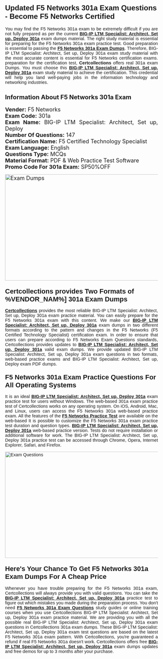 <h1><span style="font-size:24px"><span style="font-family:Calibri,sans-serif"><strong>Updated F5 Networks 301a Exam Questions - Become F5 Networks Certified</strong></span></span></h1> <p style="text-align:justify"><span style="font-size:11pt"><span style="font-family:Calibri,sans-serif">You may find the F5 Networks 301a exam to be extremely difficult if you are not fully prepared as per the current <u><strong>BIG-IP LTM Specialist: Architect, Set up, Deploy 301a</strong></u> exam dumps material. The right study material is essential for preparing for the F5 Networks 301a exam practice test. Good preparation is essential to passing the <a href="https://www.certcollections.com/301a-exam-questions"><u><strong>F5 Networks 301a Exam Dumps</strong></u></a>. Therefore, BIG-IP LTM Specialist: Architect, Set up, Deploy 301a exam study material with the most accurate content is essential for F5 Networks certification exams. preparation for the certification test, <strong>Certcollections</strong> offers real 301a exam Dumps. You must choose this <u><strong>BIG-IP LTM Specialist: Architect, Set up, Deploy 301a</strong></u> exam study material to achieve the certification. This credential will help you land well-paying jobs in the information technology and networking industries.</span></span></p> <h2 style="text-align:justify"><strong><span style="font-size:20px">Information About F5 Networks 301a Exam</span></strong></h2> <p style="text-align:justify"><span style="font-size:18px"><strong>Vender:</strong> F5 Networks<br /> <strong>Exam Code:</strong> 301a<br /> <strong>Exam Name:</strong> BIG-IP LTM Specialist: Architect, Set up, Deploy<br /> <strong>Number Of Questions:</strong> 147<br /> <strong>Certification Name:</strong> F5 Certified Technology Specialist<br /> <strong>Exam Language:</strong> English<br /> <strong>Questions Type:</strong> MCQs<br /> <strong>Material Format:</strong> PDF & Web Practice Test Software<br /> <strong>Promo Code For 301a Exam:</strong> SP50%OFF</span></p> <p style="text-align:justify"><span style="font-size:18px"><a href="https://www.certcollections.com/301a-exam-questions" rel="no-follow"><img alt="Exam Dumps" src="https://www.certcollections.com/uploads/content/certcollections.jpg" style="height:350px; width:750px" /></a></span></p> <h3><span style="font-size:22px"><span style="font-family:Calibri,sans-serif"><strong>Certcollections provides Two Formats of %VENDOR_NAM%] 301a Exam Dumps</strong></span></span></h3> <p style="text-align:justify"><span style="font-size:11pt"><span style="font-family:Calibri,sans-serif"><a href="https://www.certcollections.com/"><u><strong>Certcollections</strong></u></a> provides the most reliable BIG-IP LTM Specialist: Architect, Set up, Deploy 301a exam practice material. You can easily prepare for the F5 Networks 301a exam with this content. We make our <u><strong>BIG-IP LTM Specialist: Architect, Set up, Deploy 301a</strong></u> exam dumps in two different formats according to the pattern and changes in the F5 Networks (F5 Certified Technology Specialist) certification exam. In order to ensure that users can prepare according to F5 Networks Exam Questions standards, Certcollections provides updates to <u><strong>BIG-IP LTM Specialist: Architect, Set up, Deploy 301a</strong></u> valid exam dumps. We provide updated BIG-IP LTM Specialist: Architect, Set up, Deploy 301a exam questions in two formats, web-based practice exams and BIG-IP LTM Specialist: Architect, Set up, Deploy exam PDF dumps.</span></span></p> <h3><span style="font-size:22px"><span style="font-family:Calibri,sans-serif"><strong>F5 Networks 301a Exam Practice Questions For All Operating Systems</strong></span></span></h3> <p style="text-align:justify"><span style="font-size:11pt"><span style="font-family:Calibri,sans-serif">It is an ideal <u><strong>BIG-IP LTM Specialist: Architect, Set up, Deploy 301a</strong></u> exam practice test for users without Windows. The web-based 301a exam practice test of Certcollections works on any operating system. On iOS, Android, Mac, and Linux, users can access the F5 Networks 301a web-based practice exam. All the features of the <a href="https://www.certcollections.com/f5-networks-exam-dumps"><u><strong>F5 Networks Practice Test</strong></u></a> are available on the web-based It is possible to customize the F5 Networks 301a exam practice test duration and question types. <u><strong>BIG-IP LTM Specialist: Architect, Set up, Deploy 301a</strong></u> web-based practice version. Tests do not require installation or additional software for work. The BIG-IP LTM Specialist: Architect, Set up, Deploy 301a practice test can be accessed through Chrome, Opera, Internet Explorer, Safari, and Firefox.</span></span></p> <p style="text-align:justify"><span style="font-size:11pt"><span style="font-family:Calibri,sans-serif"><a href="https://www.certcollections.com/301a-exam-questions" rel="no-follow"><img alt="Exam Questions" src="https://www.certcollections.com/uploads/content/55597321.jpg" style="height:350px; width:750px" /></a></span></span></p> <h3><span style="font-size:22px"><span style="font-family:Calibri,sans-serif"><strong>Here's Your Chance To Get F5 Networks 301a Exam Dumps For A Cheap Price</strong></span></span></h3> <p style="text-align:justify"><span style="font-size:11pt"><span style="font-family:Calibri,sans-serif">Whenever you have trouble preparing for the F5 Networks 301a exam, Certcollections will always provide you with valid questions. You can take the <u><strong>BIG-IP LTM Specialist: Architect, Set up, Deploy 301a</strong></u> practice test to figure out which mistakes you made during the preparation process. You don't need <a href="https://www.certcollections.com/301a-exam-questions"><u><strong>F5 Networks 301a Exam Questions</strong></u></a> study guides or online training courses when you use Certcollections BIG-IP LTM Specialist: Architect, Set up, Deploy 301a exam practice material. We are providing you with all the possible real BIG-IP LTM Specialist: Architect, Set up, Deploy 301a exam questions in Certcollections 301a exam dumps. These BIG-IP LTM Specialist: Architect, Set up, Deploy 301a exam test questions are based on the latest F5 Networks 301a exam pattern. With Certcollections, you're guaranteed a refund if real F5 Networks 301a doesn't work. Certcollections offers free <u><strong>BIG-IP LTM Specialist: Architect, Set up, Deploy 301a</strong></u> exam dumps updates and free demos for up to 3 months after your purchase.</span></span></p>
